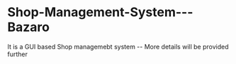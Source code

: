 # Shop-Management-System---Bazaro
It is a GUI based Shop managemebt system -- More details will be provided further 
